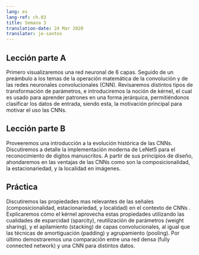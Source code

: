 ```yaml
---
lang: es
lang-ref: ch.03
title: Semana 3
translation-date: 24 Mar 2020
translator: je-santos
---
```


<!--
## Lecture part A

We first see a visualization of a 6-layer neural network. Next we begin with the topic of Convolutions and Convolution Neural Networks (CNN). We review several types of parameter transformations in the context of CNNs and introduce the idea of a kernel, which is used to learn features in a hierarchical manner. Thereby allowing us to classify our input data which is the basic idea motivating the use of CNNs.
-->
## Lección parte A

Primero visualizaremos una red neuronal de 6 capas. Seguido de un preámbulo a los temas de la operación matemática de la convolución y de las redes neuronales convolucionales (CNN). Revisaremos distintos tipos de transformación de parámetros, e introduciremos la noción de kérnel, el cual es usado para aprender patrones en una forma jerárquica, permitiéndonos clasificar los datos de entrada, siendo esta, la motivación principal para motivar el uso las CNNs.

<!--
## Lecture part B

We give an introduction on how CNNs have evolved over time. We discuss in detail different CNN architectures, including a modern implementation of LeNet5 to exemplify the task of digit recognition on the MNIST dataset. Based on its design principles, we expand on the advantages of CNNs which allows us to exploit the compositionality, stationarity, and locality features of natural images.
-->

## Lección parte B


Proveeremos una introducción a la evolución histórica de las CNNs. Discutiremos a detalle  la implementación moderna de LeNet5 para el reconocimiento de digitos manuscritos. A partir de sus principios de diseño, ahondaremos en las ventajas de las CNNs como son la composicionalidad, la estacionariedad, y la localidad en imágenes.


<!--
## Practicum

Properties of natural signals that are most relevant to CNNs are discussed in more detail, namely: Locality, Stationarity, and Compositionality. We explore precisely how a kernel exploits these features through sparsity, weight sharing and the stacking of layers, as well as motivate the concepts of padding and pooling. Finally, a performance comparison between FCN and CNN was done for different data modalities.
-->

## Práctica

 Discutiremos las propiedades mas relevantes de las señales (composicionalidad, estacionariedad, y localidad) en el contexto de CNNs . Explicaremos cómo el kérnel aprovecha estas propiedades utilizando las cualidades de esparcidad (sparcity), reutilización de parámetros (weight sharing), y el apilamiento (stacking) de capas convolucionales, al igual que las técnicas de amortiguación (padding) y  agrupamiento (pooling). Por último demostraremos una comparación entre una red densa (fully connected network) y una CNN para distintos datos.
